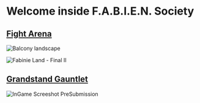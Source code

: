 # Welcome inside F.A.B.I.E.N. Society

## [Fight Arena](fabinistere.github.io/Fabien-et-la-Trahison-de-Olf/Fight_Arena/fight_arena)

![Balcony landscape](https://user-images.githubusercontent.com/73140258/188637327-b1035529-edf9-4245-a157-1ba8acf26e71.gif)

![Fabinie Land - Final II](https://user-images.githubusercontent.com/73140258/200381070-911c66dc-5b3e-4573-ac57-8375a8259798.gif "prayge your sanity...")

<!-- Create a beautiful menu with this landscape in interaction -->

## [Grandstand Gauntlet](fabinistere.github.io/Grandstand-Gauntlet/grandstand-gauntlet)

![InGame Screeshot PreSubmission](https://img.itch.zone/aW1hZ2UvMTkzMjU4MS8xMTM2OTgyNS5wbmc=/original/aO01KP.png "This won't be a massacre")
